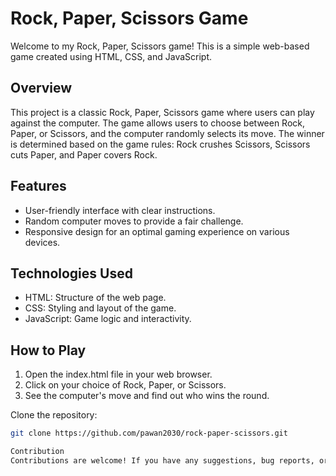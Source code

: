 # Rock, Paper, Scissors Game

Welcome to my Rock, Paper, Scissors game! This is a simple web-based game created using HTML, CSS, and JavaScript.

## Overview

This project is a classic Rock, Paper, Scissors game where users can play against the computer. The game allows users to choose between Rock, Paper, or Scissors, and the computer randomly selects its move. The winner is determined based on the game rules: Rock crushes Scissors, Scissors cuts Paper, and Paper covers Rock.

## Features

- User-friendly interface with clear instructions.
- Random computer moves to provide a fair challenge.
- Responsive design for an optimal gaming experience on various devices.

## Technologies Used

- HTML: Structure of the web page.
- CSS: Styling and layout of the game.
- JavaScript: Game logic and interactivity.

## How to Play

1. Open the index.html file in your web browser.
2. Click on your choice of Rock, Paper, or Scissors.
3. See the computer's move and find out who wins the round.

Clone the repository:

   ```bash
   git clone https://github.com/pawan2030/rock-paper-scissors.git

Contribution
Contributions are welcome! If you have any suggestions, bug reports, or improvements, feel free to open an issue or create a pull request


